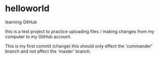 # helloworld
learning GitHub

this is a test project to practice uploading files / making changes from my computer to my GitHub account.

This is my first commit (change) this should only effect the 'commander' branch and not affect the 'master' branch.
